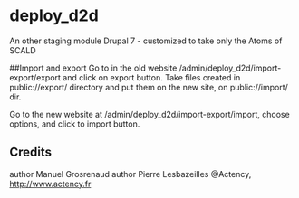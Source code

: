 deploy_d2d
==========
An other staging module
Drupal 7 -   customized to take only  the Atoms of SCALD


##Import and export
 Go to in the old website  /admin/deploy_d2d/import-export/export and click on export button.
 Take files created  in public://export/ directory and put them on the new site, on public://import/ dir.

Go to the new website  at /admin/deploy_d2d/import-export/import, choose options, and click to import button.

## Credits
 author Manuel Grosrenaud
 author Pierre Lesbazeilles
 @Actency, http://www.actency.fr



 
